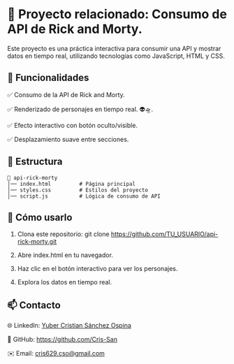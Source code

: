 # 📌 Proyecto relacionado: Consumo de API de Rick and Morty.

Este proyecto es una práctica interactiva para consumir una API y mostrar datos en tiempo real, utilizando tecnologías como JavaScript, HTML y CSS.

## 📌 Funcionalidades

✅ Consumo de la API de Rick and Morty.

✅ Renderizado de personajes en tiempo real. 👽🛸.

✅ Efecto interactivo con botón oculto/visible.

✅ Desplazamiento suave entre secciones.

## 📂 Estructura
```plaintext
📂 api-rick-morty
│── index.html         # Página principal
│── styles.css         # Estilos del proyecto
│── script.js          # Lógica de consumo de API
```

## 📌 Cómo usarlo

1. Clona este repositorio: git clone https://github.com/TU_USUARIO/api-rick-morty.git


2. Abre index.html en tu navegador.

3. Haz clic en el botón interactivo para ver los personajes.

4. Explora los datos en tiempo real.


## 📫 Contacto

🌐 LinkedIn: [Yuber Cristian Sánchez Ospina](https://www.linkedin.com/in/yubercristiansanchezospina/)

🐙 GitHub: https://github.com/Cris-San

✉️ Email: cris629.cso@gmail.com
